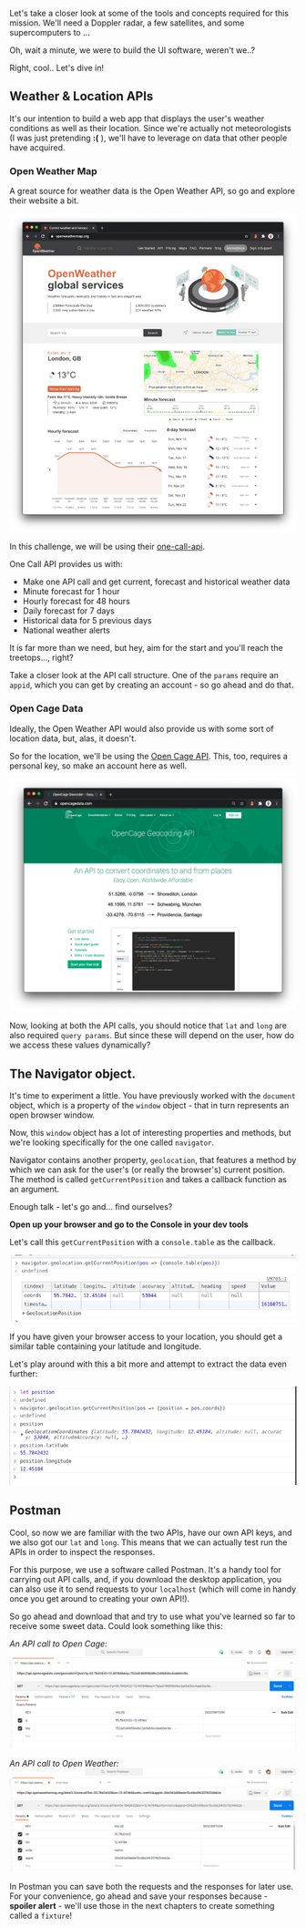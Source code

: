 Let's take a closer look at some of the tools and concepts required for this mission. We'll need a Doppler radar, a few satellites, and some supercomputers to ...

Oh, wait a minute, we were to build the UI software, weren't we..?

Right, cool.. Let's dive in!

## Weather & Location APIs
It's our intention to build a web app that displays the user's weather conditions as well as their location. Since we're actually not meteorologists (I was just pretending **:(** ), we'll have to leverage on data that other people have acquired. 

### Open Weather Map
A great source for weather data is the Open Weather API, so go and explore their website a bit. 

![](../../images/weather_app/browser_open_weather_map_website.png)

In this challenge, we will be using their [one-call-api](https://openweathermap.org/api/one-call-api).

One Call API provides us with:

* Make one API call and get current, forecast and historical weather data
* Minute forecast for 1 hour
* Hourly forecast for 48 hours
* Daily forecast for 7 days
* Historical data for 5 previous days
* National weather alerts

It is far more than we need, but hey, aim for the start and you'll reach the treetops..., right?

Take a closer look at the API call structure. One of the `params` require an `appid`, which you can get by creating an account - so go ahead and do that. 

### Open Cage Data
Ideally, the Open Weather API would also provide us with some sort of location data, but, alas, it doesn't. 

So for the location, we'll be using the [Open Cage API](https://opencagedata.com/api). This, too, requires a personal key, so make an account here as well. 

![](../../images/weather_app/browser_open_cage_landing_page.png)

Now, looking at both the API calls, you should notice that `lat` and `long` are also required `query params`. But since these will depend on the user, how do we access these values dynamically?

## The Navigator object.
It's time to experiment a little. You have previously worked with the `document` object, which is a property of the `window` object - that in turn represents an open browser window.  

Now, this `window` object has a lot of interesting properties and methods, but we're looking specifically for the one called `navigator`.

Navigator contains another property, `geolocation`, that features a method by which we can ask for the user's (or really the browser's) current position. The method is called `getCurrentPosition` and takes a callback function as an argument. 

Enough talk - let's go and... find ourselves?

**Open up your browser and go to the Console in your dev tools**

Let's call this `getCurrentPosition` with a `console.table` as the callback.

![](../../images/weather_app/prerequisites_01.png)

If you have given your browser access to your location, you should get a similar table containing your latitude and longitude.

Let's play around with this a bit more and attempt to extract the data even further:

![](../../images/weather_app/prerequisites_02.png)

## Postman
Cool, so now we are familiar with the two APIs, have our own API keys, and we also got our `lat` and `long`. 
This means that we can actually test run the APIs in order to inspect the responses. 

For this purpose, we use a software called Postman. It's a handy tool for carrying out API calls, and, if you download the desktop application, you can also use it to send requests to your `localhost` (which will come in handy once you get around to creating your own API!). 

So go ahead and download that and try to use what you've learned so far to receive some sweet data. Could look something like this:

*An API call to Open Cage:*  
![](../../images/weather_app/prerequisites_03.png)

*An API call to Open Weather:*   
![](../../images/weather_app/prerequisites_04.png)

In Postman you can save both the requests and the responses for later use. For your convenience, go ahead and save your responses because - **spoiler alert** - we'll use those in the next chapters to create something called a `fixture`!